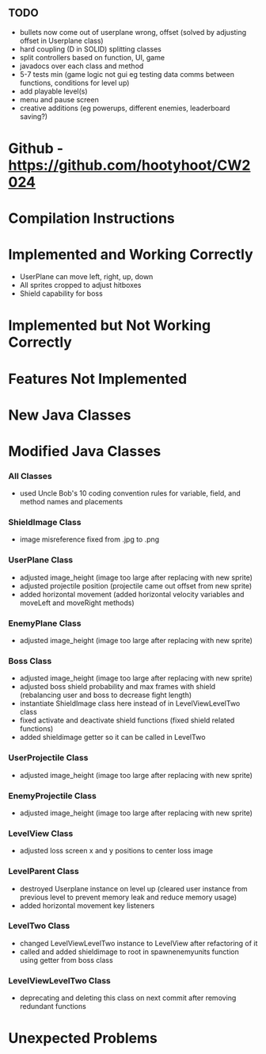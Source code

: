 ## TODO
- bullets now come out of userplane wrong, offset (solved by adjusting offset in Userplane class)
- hard coupling (D in SOLID) splitting classes
- split controllers based on function, UI, game
- javadocs over each class and method
- 5-7 tests min (game logic not gui eg testing data comms between functions, conditions for level up)
- add playable level(s)
- menu and pause screen
- creative additions (eg powerups, different enemies, leaderboard saving?)

# Github - https://github.com/hootyhoot/CW2024

# Compilation Instructions

# Implemented and Working Correctly
- UserPlane can move left, right, up, down
- All sprites cropped to adjust hitboxes
- Shield capability for boss

# Implemented but Not Working Correctly

# Features Not Implemented

# New Java Classes

# Modified Java Classes

### All Classes
- used Uncle Bob's 10 coding convention rules for variable, field, and method names and placements

### ShieldImage Class
- image misreference fixed from .jpg to .png

### UserPlane Class
- adjusted image_height (image too large after replacing with new sprite)
- adjusted projectile position (projectile came out offset from new sprite)
- added horizontal movement (added horizontal velocity variables and moveLeft and moveRight methods)

### EnemyPlane Class
- adjusted image_height (image too large after replacing with new sprite)

### Boss Class
- adjusted image_height (image too large after replacing with new sprite)
- adjusted boss shield probability and max frames with shield (rebalancing user and boss to decrease fight length)
- instantiate ShieldImage class here instead of in LevelViewLevelTwo class
- fixed activate and deactivate shield functions (fixed shield related functions)
- added shieldimage getter so it can be called in LevelTwo

### UserProjectile Class
- adjusted image_height (image too large after replacing with new sprite)

### EnemyProjectile Class
- adjusted image_height (image too large after replacing with new sprite)

### LevelView Class
- adjusted loss screen x and y positions to center loss image

### LevelParent Class
- destroyed Userplane instance on level up (cleared user instance from previous level to prevent memory leak and reduce memory usage)
- added horizontal movement key listeners

### LevelTwo Class
- changed LevelViewLevelTwo instance to LevelView after refactoring of it
- called and added shieldimage to root in spawnenemyunits function using getter from boss class

### LevelViewLevelTwo Class
- deprecating and deleting this class on next commit after removing redundant functions

# Unexpected Problems
